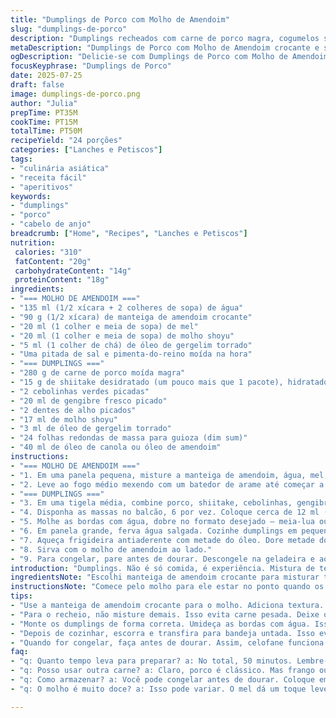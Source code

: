 ```yaml
---
title: "Dumplings de Porco com Molho de Amendoim"
slug: "dumplings-de-porco"
description: "Dumplings recheados com carne de porco magra, cogumelos shiitake hidratados e temperos típicos asiáticos. Acompanhados de um molho denso feito com manteiga de amendoim crocante, mel, molho shoyu e óleo de gergelim. Preparação envolve cozimento em água fervente, seguido de dourar na frigideira para textura crocante. Rendimento em torno de 24 unidades. Tempo total adaptado para 50 minutos. Receita sem lactose, ovos e sem farinhas especiais, fácil de adaptar e congelar."
metaDescription: "Dumplings de Porco com Molho de Amendoim crocante e saboroso. Uma experiência de textura e sabor da culinária asiática."
ogDescription: "Delicie-se com Dumplings de Porco com Molho de Amendoim, uma explosão de sabores e texturas em cada mordida."
focusKeyphrase: "Dumplings de Porco"
date: 2025-07-25
draft: false
image: dumplings-de-porco.png
author: "Julia"
prepTime: PT35M
cookTime: PT15M
totalTime: PT50M
recipeYield: "24 porções"
categories: ["Lanches e Petiscos"]
tags:
- "culinária asiática"
- "receita fácil"
- "aperitivos"
keywords:
- "dumplings"
- "porco"
- "cabelo de anjo"
breadcrumb: ["Home", "Recipes", "Lanches e Petiscos"]
nutrition: 
 calories: "310"
 fatContent: "20g"
 carbohydrateContent: "14g"
 proteinContent: "18g"
ingredients:
- "=== MOLHO DE AMENDOIM ==="
- "135 ml (1/2 xícara + 2 colheres de sopa) de água"
- "90 g (1/2 xícara) de manteiga de amendoim crocante"
- "20 ml (1 colher e meia de sopa) de mel"
- "20 ml (1 colher e meia de sopa) de molho shoyu"
- "5 ml (1 colher de chá) de óleo de gergelim torrado"
- "Uma pitada de sal e pimenta-do-reino moída na hora"
- "=== DUMPLINGS ==="
- "280 g de carne de porco moída magra"
- "15 g de shiitake desidratado (um pouco mais que 1 pacote), hidratado e picado"
- "2 cebolinhas verdes picadas"
- "20 ml de gengibre fresco picado"
- "2 dentes de alho picados"
- "17 ml de molho shoyu"
- "3 ml de óleo de gergelim torrado"
- "24 folhas redondas de massa para guioza (dim sum)"
- "40 ml de óleo de canola ou óleo de amendoim"
instructions:
- "=== MOLHO DE AMENDOIM ==="
- "1. Em uma panela pequena, misture a manteiga de amendoim, água, mel, molho shoyu, óleo de gergelim, sal e pimenta."
- "2. Leve ao fogo médio mexendo com um batedor de arame até começar a engrossar, cerca de 3 a 4 minutos. Retire."
- "=== DUMPLINGS ==="
- "3. Em uma tigela média, combine porco, shiitake, cebolinhas, gengibre, alho, molho shoyu e óleo de gergelim. Tempere com sal e pimenta e mexa até incorporar."
- "4. Disponha as massas no balcão, 6 por vez. Coloque cerca de 12 ml (2 colheres de chá) de recheio no centro de cada."
- "5. Molhe as bordas com água, dobre no formato desejado – meia-lua ou triângulo –, espremendo para fechar totalmente sem bolhas de ar."
- "6. Em panela grande, ferva água salgada. Cozinhe dumplings em pequenas porções por 2 a 3 minutos até firmar, escorra e transfira para uma bandeja untada com óleo."
- "7. Aqueça frigideira antiaderente com metade do óleo. Dore metade dos dumplings de cada lado até crocante e cor dourada."
- "8. Sirva com o molho de amendoim ao lado."
- "9. Para congelar, pare antes de dourar. Descongele na geladeira e aqueça no forno antes de servir."
introduction: "Dumplings. Não é só comida, é experiência. Mistura de textura, sabor de porco, shiitake firme, aroma de gengibre e alho. Molho denso e crocante que une tudo com manteiga de amendoim. Tempo? Quase uma hora, mas vale cada minuto. Cozinhar rápido, fritar com cuidado, ponto na massa, sal na medida certa. Congelar? Sim, o segredo da praticidade. Escolher tipos de massa faz diferença, mas ir no guioza é experiência clássica. Ásia que chega no prato, Brasil que aceita o tempero. Doce do mel no molho quebra o salgado e a gordura. Uma receita para fazer no sábado e devorar domingo – com cerveja gelada, se quiser."
ingredientsNote: "Escolhi manteiga de amendoim crocante para misturar textura no molho, diferente do tradicional que é mais liso. Shiitakes hidratados são mais aromáticos que frescos, e mais fáceis de armazenar. Óleo de canola ou amendoim para dourar, porque aguentam bem a temperatura alta sem queimar, óleo de gergelim só no molho para aroma, não queima rápido. Cebolinhas e gengibre fresquinhos são essenciais, dá um toque vibrante e fresco que contrasta com o corpo da carne e cogumelos. Qualquer massa para guioza serve, mas redondas dão menos trabalho na hora de fechar que os quadrados. Usei um pouco menos de carne e mais shiitake para balancear caloria e umami. Mel no molho traz um leve toque adocicado que equilibra o amendoim denso sem pesar."
instructionsNote: "Comece pelo molho para ele estar no ponto quando os dumplings saírem da frigideira. Importante mexer sempre para não pegar no fundo. Misture o recheio até ficar homogêneo, mas não exagere para evitar carne compacta demais. Molde rápido, coloque a água na borda da massa com o dedo, isso ajuda a grudar. Cozinhar na água fervente mas sem fervura forte para não abrir dumplings. A frigideira deve estar quente, mas óleo não pode fumegar – dourar rápido cada lado, senão fica oleoso. Pode congelar antes de fritar, facilita muito o preparo em casal ou família, descongela de véspera no frio. Reaquecimento no forno mantém crocância melhor que micro-ondas. Se quiser acentuar aroma, um tiquinho mais de óleo de gergelim no final, mas cuidado para não dominar demais."
tips:
- "Use a manteiga de amendoim crocante para o molho. Adiciona textura. Diferente do liso. Mix de sabores bem intenso. Se não achar, use a lisa. Mas crocante traz mais. O molho precisa estar denso. Aprenda a mexer. Cuidado com o fogo."
- "Para o recheio, não misture demais. Isso evita carne pesada. Deixe o shiitake picado menor. Assim, distribui bem. Gengibre e alho frescos são essenciais. Verduras vibrantes fazem diferença. Abuse das cebolinhas também. Não esqueça do sal."
- "Monte os dumplings de forma correta. Umideça as bordas com água. Isso ajuda a grudar. Dobre no formato que preferir. Atenção para não deixar ar lá dentro. Isso gera buracos depois. A água do cozimento deve estar fervente, mas não violenta. Senão, abre tudo."
- "Depois de cozinhar, escorra e transfira para bandeja untada. Isso evita que grudem. O tamanho das porções é crucial. Faça em pequenas quantidades de cada vez. Fritar rápido. Óleo quente, mas não fumegante. Crocância é o que se busca."
- "Quando for congelar, faça antes de dourar. Assim, celofane funciona melhor e não quebra. Para descongelar, isso é fácil. Coloque na geladeira. Aquecer depois, no forno. Mantém a crocância. Se preferir, adicione um toque de óleo de gergelim no final."
faq:
- "q: Quanto tempo leva para preparar? a: No total, 50 minutos. Lembre-se que o molho é rápido. Os dumplings demandam atenção. Uma hora é suficiente. Prepare o molho antes."
- "q: Posso usar outra carne? a: Claro, porco é clássico. Mas frango ou tofu também servem. Ajuste tempero. Se usar carne magra, coloque mais shiitake. Funciona bem para umami."
- "q: Como armazenar? a: Você pode congelar antes de dourar. Coloque em bandeja com espaço. Evitar que grudem. Também, depois de prontos. Reaqueça no forno. Não no micro-ondas."
- "q: O molho é muito doce? a: Isso pode variar. O mel dá um toque leve. Reduza a quantidade se preferir. Use shoyu salgado. Equilibre a receita. Faça ao seu gosto."

---
```

